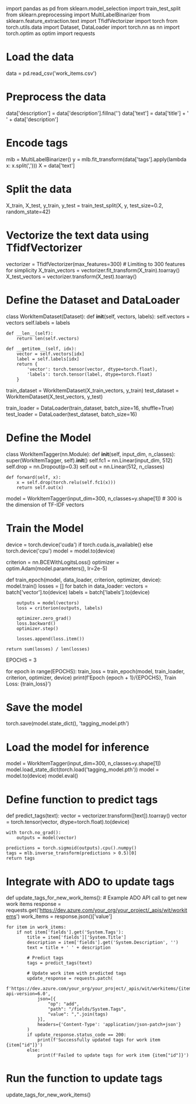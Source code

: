 import pandas as pd
from sklearn.model_selection import train_test_split
from sklearn.preprocessing import MultiLabelBinarizer
from sklearn.feature_extraction.text import TfidfVectorizer
import torch
from torch.utils.data import Dataset, DataLoader
import torch.nn as nn
import torch.optim as optim
import requests

# Load the data
data = pd.read_csv('work_items.csv')

# Preprocess the data
data['description'] = data['description'].fillna('')
data['text'] = data['title'] + ' ' + data['description']

# Encode tags
mlb = MultiLabelBinarizer()
y = mlb.fit_transform(data['tags'].apply(lambda x: x.split(',')))
X = data['text']

# Split the data
X_train, X_test, y_train, y_test = train_test_split(X, y, test_size=0.2, random_state=42)

# Vectorize the text data using TfidfVectorizer
vectorizer = TfidfVectorizer(max_features=300)  # Limiting to 300 features for simplicity
X_train_vectors = vectorizer.fit_transform(X_train).toarray()
X_test_vectors = vectorizer.transform(X_test).toarray()

# Define the Dataset and DataLoader
class WorkItemDataset(Dataset):
    def __init__(self, vectors, labels):
        self.vectors = vectors
        self.labels = labels

    def __len__(self):
        return len(self.vectors)

    def __getitem__(self, idx):
        vector = self.vectors[idx]
        label = self.labels[idx]
        return {
            'vector': torch.tensor(vector, dtype=torch.float),
            'labels': torch.tensor(label, dtype=torch.float)
        }

train_dataset = WorkItemDataset(X_train_vectors, y_train)
test_dataset = WorkItemDataset(X_test_vectors, y_test)

train_loader = DataLoader(train_dataset, batch_size=16, shuffle=True)
test_loader = DataLoader(test_dataset, batch_size=16)

# Define the Model
class WorkItemTagger(nn.Module):
    def __init__(self, input_dim, n_classes):
        super(WorkItemTagger, self).__init__()
        self.fc1 = nn.Linear(input_dim, 512)
        self.drop = nn.Dropout(p=0.3)
        self.out = nn.Linear(512, n_classes)
        
    def forward(self, x):
        x = self.drop(torch.relu(self.fc1(x)))
        return self.out(x)

model = WorkItemTagger(input_dim=300, n_classes=y.shape[1])  # 300 is the dimension of TF-IDF vectors

# Train the Model
device = torch.device('cuda') if torch.cuda.is_available() else torch.device('cpu')
model = model.to(device)

criterion = nn.BCEWithLogitsLoss()
optimizer = optim.Adam(model.parameters(), lr=2e-5)

def train_epoch(model, data_loader, criterion, optimizer, device):
    model.train()
    losses = []
    for batch in data_loader:
        vectors = batch['vector'].to(device)
        labels = batch['labels'].to(device)
        
        outputs = model(vectors)
        loss = criterion(outputs, labels)
        
        optimizer.zero_grad()
        loss.backward()
        optimizer.step()
        
        losses.append(loss.item())
    
    return sum(losses) / len(losses)

EPOCHS = 3

for epoch in range(EPOCHS):
    train_loss = train_epoch(model, train_loader, criterion, optimizer, device)
    print(f'Epoch {epoch + 1}/{EPOCHS}, Train Loss: {train_loss}')

# Save the model
torch.save(model.state_dict(), 'tagging_model.pth')

# Load the model for inference
model = WorkItemTagger(input_dim=300, n_classes=y.shape[1])
model.load_state_dict(torch.load('tagging_model.pth'))
model = model.to(device)
model.eval()

# Define function to predict tags
def predict_tags(text):
    vector = vectorizer.transform([text]).toarray()
    vector = torch.tensor(vector, dtype=torch.float).to(device)
    
    with torch.no_grad():
        outputs = model(vector)
    
    predictions = torch.sigmoid(outputs).cpu().numpy()
    tags = mlb.inverse_transform(predictions > 0.5)[0]
    return tags

# Integrate with ADO to update tags
def update_tags_for_new_work_items():
    # Example ADO API call to get new work items
    response = requests.get('https://dev.azure.com/your_org/your_project/_apis/wit/workitems')
    work_items = response.json()['value']

    for item in work_items:
        if not item['fields'].get('System.Tags'):
            title = item['fields']['System.Title']
            description = item['fields'].get('System.Description', '')
            text = title + ' ' + description
            
            # Predict tags
            tags = predict_tags(text)
            
            # Update work item with predicted tags
            update_response = requests.patch(
                f'https://dev.azure.com/your_org/your_project/_apis/wit/workitems/{item["id"]}?api-version=6.0',
                json=[{
                    "op": "add",
                    "path": "/fields/System.Tags",
                    "value": ",".join(tags)
                }],
                headers={'Content-Type': 'application/json-patch+json'}
            )
            if update_response.status_code == 200:
                print(f'Successfully updated tags for work item {item["id"]}')
            else:
                print(f'Failed to update tags for work item {item["id"]}')

# Run the function to update tags
update_tags_for_new_work_items()

